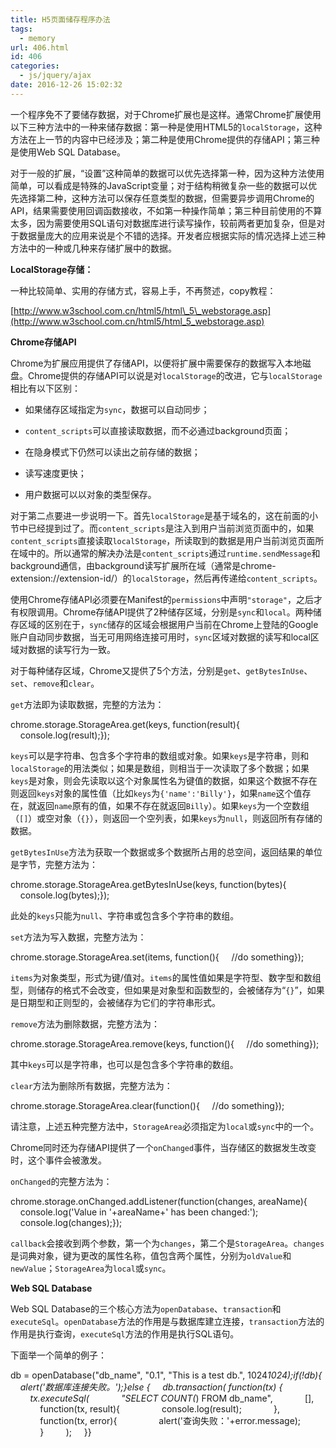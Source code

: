 ```yaml
---
title: H5页面储存程序办法
tags:
  - memory
url: 406.html
id: 406
categories:
  - js/jquery/ajax
date: 2016-12-26 15:02:32
---
```


一个程序免不了要储存数据，对于Chrome扩展也是这样。通常Chrome扩展使用以下三种方法中的一种来储存数据：第一种是使用HTML5的`localStorage`，这种方法在上一节的内容中已经涉及；第二种是使用Chrome提供的存储API；第三种是使用Web SQL Database。

对于一般的扩展，“设置”这种简单的数据可以优先选择第一种，因为这种方法使用简单，可以看成是特殊的JavaScript变量；对于结构稍微复杂一些的数据可以优先选择第二种，这种方法可以保存任意类型的数据，但需要异步调用Chrome的API，结果需要使用回调函数接收，不如第一种操作简单；第三种目前使用的不算太多，因为需要使用SQL语句对数据库进行读写操作，较前两者更加复杂，但是对于数据量庞大的应用来说是个不错的选择。开发者应根据实际的情况选择上述三种方法中的一种或几种来存储扩展中的数据。

  

**LocalStorage存储：**  

一种比较简单、实用的存储方式，容易上手，不再赘述，copy教程：

[http://www.w3school.com.cn/html5/html\_5\_webstorage.asp](http://www.w3school.com.cn/html5/html_5_webstorage.asp)

  

**Chrome存储API**

Chrome为扩展应用提供了存储API，以便将扩展中需要保存的数据写入本地磁盘。Chrome提供的存储API可以说是对`localStorage`的改进，它与`localStorage`相比有以下区别：

*   如果储存区域指定为`sync`，数据可以自动同步；
    
*   `content_scripts`可以直接读取数据，而不必通过background页面；
    
*   在隐身模式下仍然可以读出之前存储的数据；
    
*   读写速度更快；
    
*   用户数据可以以对象的类型保存。
    

对于第二点要进一步说明一下。首先`localStorage`是基于域名的，这在前面的小节中已经提到过了。而`content_scripts`是注入到用户当前浏览页面中的，如果`content_scripts`直接读取`localStorage`，所读取到的数据是用户当前浏览页面所在域中的。所以通常的解决办法是`content_scripts`通过`runtime.sendMessage`和background通信，由background读写扩展所在域（通常是chrome-extension://extension-id/）的`localStorage`，然后再传递给`content_scripts`。

使用Chrome存储API必须要在Manifest的`permissions`中声明`"storage"`，之后才有权限调用。Chrome存储API提供了2种储存区域，分别是`sync`和`local`。两种储存区域的区别在于，`sync`储存的区域会根据用户当前在Chrome上登陆的Google账户自动同步数据，当无可用网络连接可用时，`sync`区域对数据的读写和local区域对数据的读写行为一致。

对于每种储存区域，Chrome又提供了5个方法，分别是`get`、`getBytesInUse`、`set`、`remove`和`clear`。

`get`方法即为读取数据，完整的方法为：

chrome.storage.StorageArea.get(keys, function(result){
    console.log(result);});

`keys`可以是字符串、包含多个字符串的数组或对象。如果`keys`是字符串，则和`localStorage`的用法类似；如果是数组，则相当于一次读取了多个数据；如果`keys`是对象，则会先读取以这个对象属性名为键值的数据，如果这个数据不存在则返回`keys`对象的属性值（比如`keys`为`{'name':'Billy'}`，如果`name`这个值存在，就返回`name`原有的值，如果不存在就返回`Billy`）。如果`keys`为一个空数组（`[]`）或空对象（`{}`），则返回一个空列表，如果`keys`为`null`，则返回所有存储的数据。

`getBytesInUse`方法为获取一个数据或多个数据所占用的总空间，返回结果的单位是字节，完整方法为：

chrome.storage.StorageArea.getBytesInUse(keys, function(bytes){
    console.log(bytes);});

此处的`keys`只能为`null`、字符串或包含多个字符串的数组。

`set`方法为写入数据，完整方法为：

chrome.storage.StorageArea.set(items, function(){
    //do something});

`items`为对象类型，形式为键/值对。`items`的属性值如果是字符型、数字型和数组型，则储存的格式不会改变，但如果是对象型和函数型的，会被储存为“`{}`”，如果是日期型和正则型的，会被储存为它们的字符串形式。

`remove`方法为删除数据，完整方法为：

chrome.storage.StorageArea.remove(keys, function(){
    //do something});

其中`keys`可以是字符串，也可以是包含多个字符串的数组。

`clear`方法为删除所有数据，完整方法为：

chrome.storage.StorageArea.clear(function(){
    //do something});

请注意，上述五种完整方法中，`StorageArea`必须指定为`local`或`sync`中的一个。

Chrome同时还为存储API提供了一个`onChanged`事件，当存储区的数据发生改变时，这个事件会被激发。

`onChanged`的完整方法为：

chrome.storage.onChanged.addListener(function(changes, areaName){
    console.log('Value in '+areaName+' has been changed:');
    console.log(changes);});

`callback`会接收到两个参数，第一个为`changes`，第二个是`StorageArea`。`changes`是词典对象，键为更改的属性名称，值包含两个属性，分别为`oldValue`和`newValue`；`StorageArea`为`local`或`sync`。

  

**Web SQL Database**

Web SQL Database的三个核心方法为`openDatabase`、`transaction`和`executeSql`。`openDatabase`方法的作用是与数据库建立连接，`transaction`方法的作用是执行查询，`executeSql`方法的作用是执行SQL语句。

下面举一个简单的例子：

db = openDatabase("db_name", "0.1", "This is a test db.", 1024*1024);if(!db){
    alert('数据库连接失败。');}else {
    db.transaction( function(tx) {
        tx.executeSql(
            "SELECT COUNT(*) FROM db_name",
            \[\],
            function(tx, result){
                console.log(result);
            },
            function(tx, error){
                alert('查询失败：'+error.message);
            }
        );
    }}